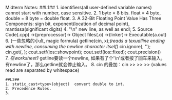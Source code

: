 Midterm Notes:
	##L1##
	1. identifiers(all user-defined variable names) cannot start with number, case sensitive. 
	2. 1 byte = 8 bits. float = 4 byte, double = 8 byte = double float.
	3. A 32-Bit Floating Point Value Has Three Components: sign bit, exponent(location of decimal point), mantissa(significant digits) 
	4. "\n" new line, as well as endl;
	5. Source Code(.cpp) ->(preprocessor)-> Object files(.o) ->(linker)-> Executable(a.out)
	6. (一些忽略的小点, magic formula) getline(cin, x);*(reads a texualline ending with newline, consuming the newline character  itself)* cin.ignore(<times of repeat>, '<until char to ignore>'); cin.get(<array>, <until index>); cout.setf(ios::showpoint); cout.setf(ios::fixed); cout.precision(<number>)  
	7. *在worksheet1* getline要读一个newline, 如果有了个'\n'或者按了回车来输入，有newline了，那么getline就会停止输入。 
	8. cin 的叠加：cin >> >> >> (values read are separated  by whitespace)

	##L2## 
	1. static_cast<type>(object)  convert double to int.
	2. Precedence Rules.
	3. 
